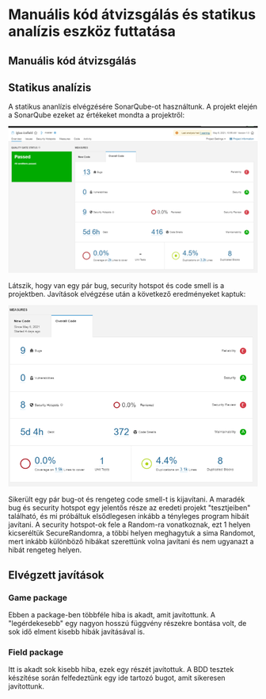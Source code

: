# Manuális kód átvizsgálás és statikus analízis eszköz futtatása

## Manuális kód átvizsgálás



## Statikus analízis

A statikus ananlízis elvégzésére SonarQube-ot használtunk. A projekt elején a SonarQube ezeket az értékeket mondta a projektről:

![](img\feladat_2_statikus_ellenorzes\SonarQube-before.png)

Látszik, hogy van egy pár bug, security hotspot és code smell is a projektben. Javítások elvégzése után a következő eredményeket kaptuk:

![](img\feladat_2_statikus_ellenorzes\SonarQube-after.png)

Sikerült egy pár bug-ot és rengeteg code smell-t is kijavítani. A maradék bug és security hotspot egy jelentős része az eredeti projekt "tesztjeiben" található, és mi próbáltuk elsődlegesen inkább a tényleges program hibáit javítani. A security hotspot-ok fele a Random-ra vonatkoznak, ezt 1 helyen kicseréltük SecureRandomra, a többi helyen meghagytuk a sima Randomot, mert inkább különböző hibákat szerettünk volna javítani és nem ugyanazt a hibát rengeteg helyen.

## Elvégzett javítások

### Game package

Ebben a package-ben többféle hiba is akadt, amit javítottunk.
A "legérdekesebb" egy nagyon hosszú függvény részekre bontása volt, de sok idő elment kisebb hibák javításával is.

### Field package

Itt is akadt sok kisebb hiba, ezek egy részét javítottuk. A BDD tesztek készítése során felfedeztünk egy ide 
tartozó bugot, amit sikeresen javítottunk.

